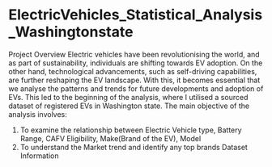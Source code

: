 # ElectricVehicles_Statistical_Analysis_Washingtonstate
Project Overview
Electric vehicles have been revolutionising the world, and as part of sustainability, individuals are shifting towards EV adoption. On the other hand, technological advancements, such as self-driving capabilities, are further reshaping the EV landscape. With this, it becomes essential that we analyse the patterns and trends for future developments and adoption of EVs. This led to the beginning of the analysis, where I utilised a sourced dataset of registered EVs in Washington state. 
The main objective of the analysis involves:
1. To examine the relationship between Electric Vehicle type, Battery Range, CAFV Eligibility, Make(Brand of the EV), Model
2. To understand the Market trend and identify any top brands
Dataset Information

